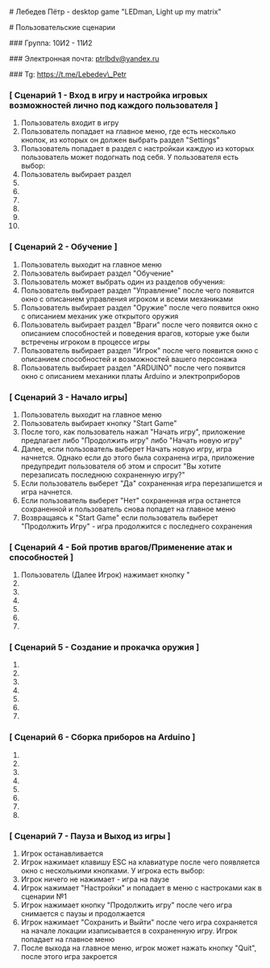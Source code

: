 ﻿\# Лебедев Пётр - desktop game "LEDman, Light up my matrix"

\# Пользовательские сценарии

\### Группа: 10И2 - 11И2

\### Электронная почта: ptrlbdv@yandex.ru

\### Tg: https://t.me/Lebedev\_Petr


### [ Сценарий 1 - Вход в игру и настройка игровых возможностей лично под каждого пользователя ]

1. Пользователь входит в игру
2. Пользователь попадает на главное меню, где есть несколько кнопок, из которых он должен выбрать раздел "Settings"
3. Пользователь попадает в раздел с настройкаи каждую из которых пользователь может подогнать под себя. У пользователя есть выбор:
4. Пользователь выбирает раздел 
5. 
6. 
7. 
8. 
9. 
10. 

### [ Сценарий 2 - Обучение ]

1. Пользователь выходит на главное меню
2. Пользователь выбирает раздел "Обучение"
3. Пользователь может выбрать один из разделов обучения:
4. Пользователь выбирает раздел "Управление" после чего появится окно с описанием управления игроком и всеми механиками
5. Пользователь выбирает раздел "Оружие" после чего появится окно с описанием механик уже открытого оружия
6. Пользователь выбирает раздел "Враги" после чего появится окно с описанием способностей и поведения врагов, которые уже были встречены игроком в процессе игры
7. Пользователь выбирает раздел "Игрок" после чего появится окно с описанием способностей и возможностей вашего персонажа
8. Пользователь выбирает раздел "ARDUINO" после чего появится окно с описанием механики платы Arduino и электроприборов

### [ Сценарий 3 - Начало игры]

1. Пользователь выходит на главное меню
2. Пользователь выбирает кнопку "Start Game"
3. После того, как пользователь нажал "Начать игру", приложение предлагает либо "Продолжить игру" либо "Начать новую игру"
4. Далее, если пользователь выберет Начать новую игру, игра начнется. Однако если до этого была сохранена игра, приложение предупредит пользователя об этом и спросит "Вы хотите перезаписать последнюю сохраненную игру?" 
  5. Если пользователь выберет "Да" сохраненная игра перезапишется и игра начнется.
  6. Если пользователь выберет "Нет" сохраненная игра останется сохраненной и пользователь снова попадет на главное меню
7. Возвращаясь к "Start Game" если пользователь выберет "Продолжить Игру" - игра продолжится с последнего сохранения

### [ Сценарий 4 - Бой против врагов/Применение атак и способностей ]

1. Пользователь (Далее Игрок) нажимает кнопку "
2. 
3. 
4. 
5. 
6. 
7. 

### [ Сценарий 5 - Создание и прокачка оружия ]

1. 
2. 
3. 
4. 
5. 
6. 
7. 

### [ Сценарий 6 - Сборка приборов на Arduino ]

1. 
2. 
3. 
4. 
5. 
6. 
7. 
8. 


### [ Сценарий 7 - Пауза и Выход из игры ]

1. Игрок останавливается
2. Игрок нажимает клавишу ESC на клавиатуре после чего появляется окно с несколькими кнопками. У игрока есть выбор:
3. Игрок ничего не нажимает - игра на паузе
4. Игрок нажимает "Настройки" и попадает в меню с настроками как в сценарии №1
5. Игрок нажимает кнопку "Продолжить игру" после чего игра снимается с паузы и продолжается
6. Игрок нажимает "Сохранить и Выйти" после чего игра сохраняется на начале локации изаписывается в сохраненную игру. Игрок попадает на главное меню
7. После выхода на главное меню, игрок может нажать кнопку "Quit", после этого игра закроется
